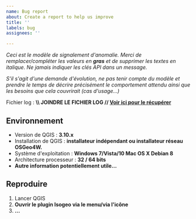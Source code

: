 ```yaml
---
name: Bug report
about: Create a report to help us improve
title: ''
labels: bug
assignees: ''

---
```


*Ceci est le modèle de signalement d'anomalie. Merci de remplacer/compléter les valeurs en **gras** et de supprimer les textes en italique. Ne jamais indiquer les clés API dans un message.*

*S'il s'agit d'une demande d'évolution, ne pas tenir compte du modèle et prendre le temps de décrire précisément le comportement attendu ainsi que les besoins que cela couvrirait (cas d'usage...)*

Fichier log : **\\\ JOINDRE LE FICHIER LOG // [Voir ici pour le récupérer](http://help.isogeo.com/qgis/fr/appendices/support.html)**

## Environnement

* Version de QGIS : **3.10.x**
* Installation de QGIS : **installateur indépendant ou installateur réseau OSGeo4W.**
* Système d'exploitation : **Windows 7/Vista/10 Mac OS X Debian 8**
* Architecture processeur : **32 / 64 bits**
* **Autre information potentiellement utile...**

## Reproduire

1. Lancer QGIS
2. **Ouvrir le plugin Isogeo via le menu/via l'icône**
3. **...**
